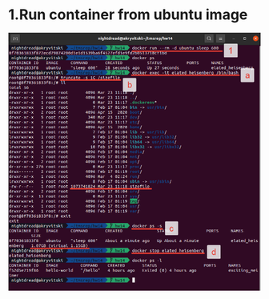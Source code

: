 # 1.Run container from ubuntu image
![Picture](https://github.com/nightdread/tmsrep/blob/hw14/hw14/2021-03-23_14-20-12.png)
